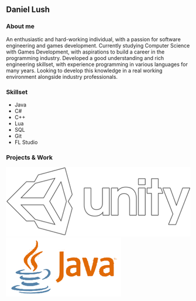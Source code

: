 ## Daniel Lush

### About me
An enthusiastic and hard-working individual, with a passion for software engineering and games development. Currently studying Computer Science with Games Development, with aspirations to build a career in the programming industry.  Developed a good understanding and rich engineering skillset, with experience programming in various languages for many years.  Looking to develop this knowledge in a real working environment alongside industry professionals.

### Skillset
- Java
- C#
- C++
- Lua
- SQL
- Git
- FL Studio

### Projects & Work
[![Unity](images/unity.png)](https://dhog10.github.io/portfolio/UNITY "Unity")
[![Java](images/java.png)](https://dhog10.github.io/portfolio/JAVA "Java")
